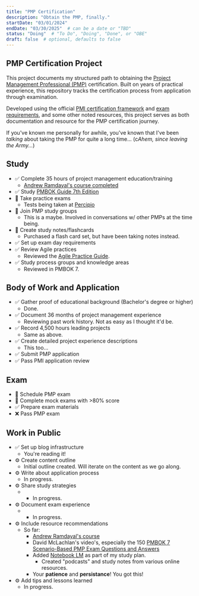 ```yaml
---
title: "PMP Certification"
description: "Obtain the PMP, finally."
startDate: "03/01/2024"
endDate: "03/30/2025"  # can be a date or "TBD"
status: "Doing"  # "To Do", "Doing", "Done", or "OBE"
draft: false  # optional, defaults to false
---
```


## PMP Certification Project

This project documents my structured path to obtaining the [Project Management Professional (PMP)](https://www.pmi.org/certifications/project-management-pmp) certification. Built on years of practical experience, this repository tracks the certification process from application through examination.

Developed using the official [PMI certification framework](https://www.pmi.org/certifications/certification-resources/process) and [exam requirements](https://www.pmi.org/certifications/project-management-pmp/earn-the-pmp), and some other noted resources, this project serves as both documentation and resource for the PMP certification journey.

If you've known me personally for awhile, you've known that I've been *talking* about taking the PMP for quite a long time... (c*Ahem, since leaving the Army...*)

## Study
- ✅ Complete 35 hours of project management education/training
  - [Andrew Ramdayal's course completed](https://tiaexams.com/pmcourses)
- ✅ Study [PMBOK Guide 7th Edition](https://www.pmi.org/standards/pmbok)
- 🚧 Take practice exams
  - Tests being taken at [Percipio](https://uso.percipio.com/)
- 🚧 Join PMP study groups
  - This is a maybe. Involved in conversations w/ other PMPs at the time being.
- 🚧 Create study notes/flashcards
  - Purchased a flash card set, but have been taking notes instead.
- ✅ Set up exam day requirements
- ✅ Review Agile practices
  - Reviewed the [Agile Practice Guide](https://www.pmi.org/standards/agile).
- ✅ Study process groups and knowledge areas
  - Reviewed in PMBOK 7.

## Body of Work and Application

- ✅ Gather proof of educational background (Bachelor's degree or higher)
  - Done.
- ✅ Document 36 months of project management experience
  - Reviewing past work history. Not as easy as I thought it'd be.
- ✅ Record 4,500 hours leading projects
  - Same as above.
- ✅ Create detailed project experience descriptions
  - This too...
- ✅ Submit PMP application
- ✅ Pass PMI application review

## Exam

- 🚧 Schedule PMP exam
- 🚧 Complete mock exams with >80% score
- ✅ Prepare exam materials
- ❌ Pass PMP exam

## Work in Public

- ✅ Set up blog infrastructure
  - You're reading it!
- ⚙️ Create content outline
  - Initial outline created. Will iterate on the content as we go along.
- ⚙️ Write about application process
  - In progress.
- ⚙️ Share study strategies
  - - In progress.
- ⚙️ Document exam experience
  - - In progress.
- ⚙️ Include resource recommendations
  - So far:
    - [Andrew Ramdayal's course](https://tiaexams.com/pmcourses)
    - David McLachlan's video's, especially the 150 [PMBOK 7 Scenario-Based PMP Exam Questions and Answers](https://www.youtube.com/watch?v=Zht0-j03NfQ)
    - Added [Notebook LM](https://notebooklm.google/) as part of my study plan. 
      - Created "podcasts" and study notes from various online resources.
    - Your **patience** and **persistance**! You got this!
- ⚙️ Add tips and lessons learned
  - In progress.

